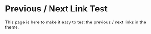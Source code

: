 # Previous / Next Link Test

This page is here to make it easy to test the previous / next links in the theme.